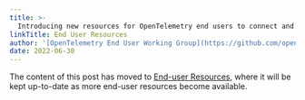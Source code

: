 ```yaml
---
title: >-
  Introducing new resources for OpenTelemetry end users to connect and discover best practices
linkTitle: End User Resources
author: '[OpenTelemetry End User Working Group](https://github.com/open-telemetry/community/tree/main/working-groups/end-user)'
date: 2022-06-30
---
```


The content of this post has moved to
[End-user Resources](/community/end-user/), where it will be kept up-to-date as
more end-user resources become available.
